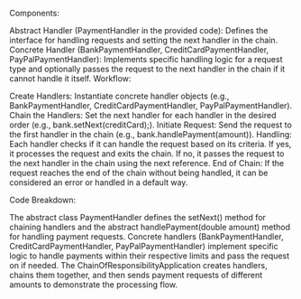 Components:

Abstract Handler (PaymentHandler in the provided code): Defines the interface for handling requests and setting the next handler in the chain.
Concrete Handler (BankPaymentHandler, CreditCardPaymentHandler, PayPalPaymentHandler): Implements specific handling logic for a request type and optionally passes the request to the next handler in the chain if it cannot handle it itself.
Workflow:

Create Handlers: Instantiate concrete handler objects (e.g., BankPaymentHandler, CreditCardPaymentHandler, PayPalPaymentHandler).
Chain the Handlers: Set the next handler for each handler in the desired order (e.g., bank.setNext(creditCard);).
Initiate Request: Send the request to the first handler in the chain (e.g., bank.handlePayment(amount)).
Handling: Each handler checks if it can handle the request based on its criteria.
If yes, it processes the request and exits the chain.
If no, it passes the request to the next handler in the chain using the next reference.
End of Chain: If the request reaches the end of the chain without being handled, it can be considered an error or handled in a default way.

Code Breakdown:

The abstract class PaymentHandler defines the setNext() method for chaining handlers and the abstract handlePayment(double amount) method for handling payment requests.
Concrete handlers (BankPaymentHandler, CreditCardPaymentHandler, PayPalPaymentHandler) implement specific logic to handle payments within their respective limits and pass the request on if needed.
The ChainOfResponsibilityApplication creates handlers, chains them together, and then sends payment requests of different amounts to demonstrate the processing flow.
